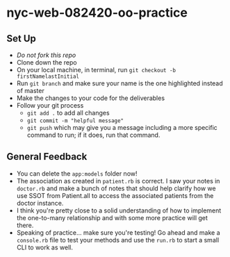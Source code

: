 # nyc-web-082420-oo-practice

## Set Up
- *Do not fork this repo*
- Clone down the repo
- On your local machine, in terminal, run `git checkout -b firstNamelastInitial`
- Run `git branch` and make sure your name is the one highlighted instead of master
- Make the changes to your code for the deliverables
- Follow your git process
    - `git add .` to add all changes
    - `git commit -m "helpful message"`
    - `git push` which may give you a message including a more specific command to run; if it does, run that command. 

## General Feedback
- You can delete the `app:models` folder now!
- The association as created in `patient.rb` is correct. I saw your notes in `doctor.rb` and make a bunch of notes that should help clarify how we use SSOT from Patient.all to access the associated patients from the doctor instance. 
- I think you're pretty close to a solid understanding of how to implement the one-to-many relationship and with some more practice will get there.
- Speaking of practice... make sure you're testing! Go ahead and make a `console.rb` file to test your methods and use the `run.rb` to start a small CLI to work as well. 